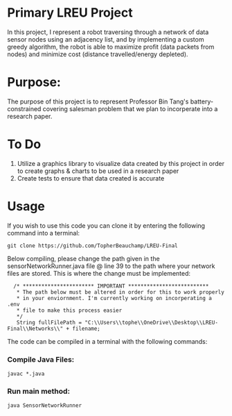 # Primary LREU Project
In this project, I represent a robot traversing through a network of data sensor nodes using an adjacency list, and by implementing a custom greedy algorithm, the robot is able to maximize 
profit (data packets from nodes) and minimize cost (distance travelled/energy depleted).  

# Purpose: 
The purpose of this project is to represent Professor Bin Tang's battery-constrained covering salesman problem that we plan to incorperate into a research paper. 


# To Do 
1. Utilize a graphics library to visualize data created by this project in order to create graphs & charts to be used in a research paper
2. Create tests to ensure that data created is accurate


# Usage 
If you wish to use this code you can clone it by entering the following command into a terminal:
```
git clone https://github.com/TopherBeauchamp/LREU-Final
```
Below compiling, please change the path given in the sensorNetworkRunner.java file @ line 39 to the path where your network files are stored.
This is where the change must be implemented: 
```
  /* *********************** IMPORTANT **************************
   * The path below must be altered in order for this to work properly 
   * in your enviornment. I'm currently working on incorperating a .env 
   * file to make this process easier 
   */
   String fullFilePath = "C:\\Users\\tophe\\OneDrive\\Desktop\\LREU-Final\\Networks\\" + filename;
```
The code can be compiled in a terminal with the following commands:

### Compile Java Files: 
```
javac *.java
```
### Run main method: 
```
java SensorNetworkRunner
```

